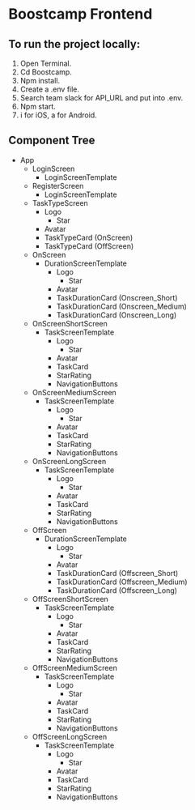 # Boostcamp Frontend

## To run the project locally:

1. Open Terminal.
2. Cd Boostcamp.
3. Npm install.
4. Create a .env file.
5. Search team slack for API_URL and put into .env.
6. Npm start.
7. i for iOS, a for Android.

## Component Tree

- App
  - LoginScreen
    - LoginScreenTemplate
  - RegisterScreen
    - LoginScreenTemplate
  - TaskTypeScreen
    - Logo
      - Star
    - Avatar
    - TaskTypeCard (OnScreen)
    - TaskTypeCard (OffScreen)
  - OnScreen
    - DurationScreenTemplate
      - Logo
        - Star
      - Avatar
      - TaskDurationCard (Onscreen_Short)
      - TaskDurationCard (Onscreen_Medium)
      - TaskDurationCard (Onscreen_Long)
  - OnScreenShortScreen
    - TaskScreenTemplate
      - Logo
        - Star
      - Avatar
      - TaskCard
      - StarRating
      - NavigationButtons
  - OnScreenMediumScreen
    - TaskScreenTemplate
      - Logo
        - Star
      - Avatar
      - TaskCard
      - StarRating
      - NavigationButtons
  - OnScreenLongScreen
    - TaskScreenTemplate
      - Logo
        - Star
      - Avatar
      - TaskCard
      - StarRating
      - NavigationButtons
  - OffScreen
    - DurationScreenTemplate
      - Logo
        - Star
      - Avatar
      - TaskDurationCard (Offscreen_Short)
      - TaskDurationCard (Offscreen_Medium)
      - TaskDurationCard (Offscreen_Long)
  - OffScreenShortScreen
    - TaskScreenTemplate
      - Logo
        - Star
      - Avatar
      - TaskCard
      - StarRating
      - NavigationButtons
  - OffScreenMediumScreen
    - TaskScreenTemplate
      - Logo
        - Star
      - Avatar
      - TaskCard
      - StarRating
      - NavigationButtons
  - OffScreenLongScreen
    - TaskScreenTemplate
      - Logo
        - Star
      - Avatar
      - TaskCard
      - StarRating
      - NavigationButtons
